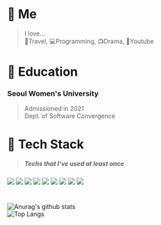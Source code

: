 # :purple_heart: Me
> I love...<br>
> :blossom:Travel, :computer:Programming, :tv:Drama, :iphone:Youtube
# :school: Education
### Seoul Women's University 
> Admissioned in 2021<br>Dept. of Software Convergence
# :nut_and_bolt: Tech Stack
> ##### Techs that I've used at least once <br>
<img src="https://img.shields.io/badge/Python-3766AB?style=flat-square&logo=Python&logoColor=white"/></a>
<img src="https://img.shields.io/badge/C++-00599c?style=flat-square&logo=C%2B%2B&logoColor=white"/></a>
<img src="https://img.shields.io/badge/HTML5-E34F26?style=flat-square&logo=HTML5&logoColor=white"/></a>
<img src="https://img.shields.io/badge/Javascript-F7DF1E?style=flat-square&logo=JavaScript&logoColor=white"/></a> 
<img src="https://img.shields.io/badge/CSS-1572B6?style=flat-square&logo=CSS3&logoColor=white"/></a>
<img src="https://img.shields.io/badge/java-007396?style=flat-square&logo=java&logoColor=white"></a>
<img src="https://img.shields.io/badge/mysql-4479A1?style=flat-square&logo=mysql&logoColor=white"></a>
<img src="https://img.shields.io/badge/node.js-339933?style=flat-square&logo=Node.js&logoColor=white"></a>
<img src="https://img.shields.io/badge/springboot-6DB33F?style=flat-square&logo=springboot&logoColor=white"></a>

#

![Anurag's github stats](https://github-readme-stats.vercel.app/api?username=Skyminn&show_icons=true&theme=buefy)
<br>
![Top Langs](https://github-readme-stats.vercel.app/api/top-langs/?username=Skyminn&layout=compact&theme=buefy)

